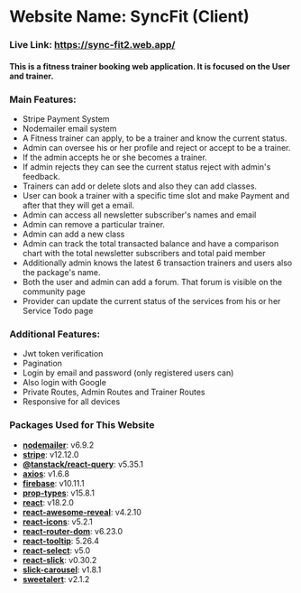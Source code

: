 # Website Name: SyncFit (Client)
### Live Link: https://sync-fit2.web.app/
#### This is a fitness trainer booking web application. It is focused on the User and trainer.

  
### Main Features:
+ Stripe Payment System
+ Nodemailer email system
+ A Fitness trainer can apply, to be a trainer and know the current status.
+ Admin can oversee his or her profile and reject or accept to be a trainer.
+ If the admin accepts he or she becomes a trainer.
+ If admin rejects they can see the current status reject with admin's feedback.
+ Trainers can add or delete slots and also they can add classes.
+ User can book a trainer with a specific time slot and make Payment and after that they will get a email.
+ Admin can access all newsletter subscriber's names and email
+ Admin can remove a particular trainer.
+ Admin can add a new class
+ Admin can track the total transacted balance and have a comparison chart with the total newsletter subscribers and total paid member
+ Additionally admin knows the latest 6 transaction trainers and users also the package's name.
+ Both the user and admin can add a forum. That forum is visible on the community page
+ Provider can update the current status of the services from his or her Service Todo page

### Additional Features:
+ Jwt token verification
+ Pagination
+ Login by email and password (only registered users can)
+ Also login with Google 
+ Private Routes, Admin Routes and Trainer Routes
+ Responsive for all devices

### Packages Used for This Website
- **[nodemailer](https://nodemailer.com/)**: v6.9.2
- **[stripe](https://stripe.com/docs)**: v12.12.0
- **[@tanstack/react-query](https://github.com/tannerlinsley/react-query)**: v5.35.1
- **[axios](https://github.com/axios/axios)**: v1.6.8
- **[firebase](https://firebase.google.com/)**: v10.11.1
- **[prop-types](https://github.com/facebook/prop-types)**: v15.8.1
- **[react](https://github.com/facebook/react)**: v18.2.0
- **[react-awesome-reveal](https://github.com/dennismorello/react-awesome-reveal)**: v4.2.10
- **[react-icons](https://github.com/react-icons/react-icons)**: v5.2.1
- **[react-router-dom](https://reactrouter.com/web/guides/quick-start)**: v6.23.0
- **[react-tooltip](https://www.npmjs.com/package/react-tooltip)**: 5.26.4
- **[react-select](https://react-select.com/home)**: v5.0
- **[react-slick](https://github.com/akiran/react-slick)**: v0.30.2
- **[slick-carousel](https://github.com/kenwheeler/slick)**: v1.8.1
- **[sweetalert](https://www.npmjs.com/package/sweetalert)**: v2.1.2
